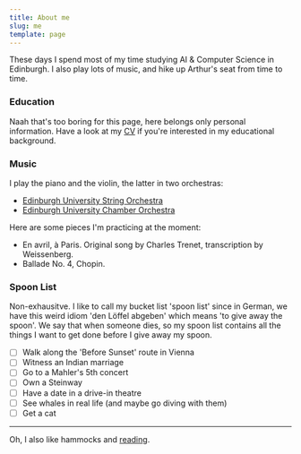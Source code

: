 ```yaml
---
title: About me
slug: me
template: page
---
```


These days I spend most of my time studying AI & Computer Science in Edinburgh.
I also play lots of music, and hike up Arthur's seat from time to time.

### Education

Naah that's too boring for this page, here belongs only personal information. Have a look at my [CV](https://www.ericjanto.com/cv) if you're interested in my educational background.

### Music

I play the piano and the violin, the latter in two orchestras:

- [Edinburgh University String Orchestra](https://string.eusa.ed.ac.uk/)
- [Edinburgh University Chamber Orchestra](https://www.eusa.ed.ac.uk/activities/societies/society/euco/)

Here are some pieces I'm practicing at the moment:

- En avril, à Paris. Original song by Charles Trenet, transcription by Weissenberg.
- Ballade No. 4, Chopin.

### Spoon List

Non-exhausitve. I like to call my bucket list 'spoon list' since in German, we have this weird idiom 'den Löffel abgeben' which means 'to give away the spoon'. We say that when someone dies, so my spoon list contains all the things I want to get done before I give away my spoon.

- [ ] Walk along the 'Before Sunset' route in Vienna
- [ ] Witness an Indian marriage
- [ ] Go to a Mahler's 5th concert
- [ ] Own a Steinway
- [ ] Have a date in a drive-in theatre
- [ ] See whales in real life (and maybe go diving with them)
- [ ] Get a cat

---

Oh, I also like hammocks and [reading](/books/).
